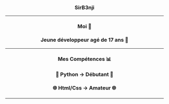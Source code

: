 <h3 align="center">SirB3nji</h3>
<hr></hr>
<h3 align="center">Moi 👑</h3>
<h3 align="center">Jeune développeur agé de 17 ans 🦾</h3>
<hr></hr>
<h3 align="center">Mes Compétences 📊</h3>
<h3 align="center">🐍 Python → Débutant 🐍<h3> 
<h3 align="center">🌐 Html/Css → Amateur 🌐<h3> 
<hr></hr>


